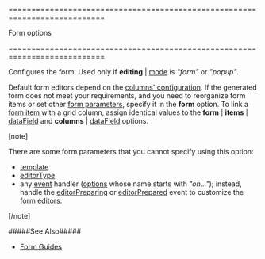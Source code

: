 <!--**
/*-------------------------------------------
    Auto-generated file. Do not modify.
-------------------------------------------

**-->
===========================================================================
<!--type-->Form options<!--/type-->
===========================================================================

<!--shortDescription-->
Configures the form. Used only if **editing** | [mode]({basewidgetpath}/Configuration/editing/#mode) is *"form"* or *"popup"*.
<!--/shortDescription-->

<!--fullDescription-->
Default form editors depend on the [columns' configuration]({basewidgetpath}/Configuration/columns/). If the generated form does not meet your requirements, and you need to reorganize form items or set other [form parameters](/Documentation/ApiReference/UI_Widgets/dxForm/Configuration/), specify it in the **form** option. To link a [form item](/Documentation/ApiReference/UI_Widgets/dxForm/Configuration/#items) with a grid column, assign identical values to the **form** | **items** | [dataField](/Documentation/ApiReference/UI_Widgets/dxForm/Item_Types/SimpleItem/#dataField) and **columns** | [dataField]({basewidgetpath}/Configuration/columns/#dataField) options.

[note]
 
There are some form parameters that you cannot specify using this option:

- [template](/Documentation/ApiReference/UI_Widgets/dxForm/Item_Types/SimpleItem/#template)        
- [editorType](/Documentation/ApiReference/UI_Widgets/dxForm/Item_Types/SimpleItem/#editorType)        
- any [event](/Documentation/ApiReference/UI_Widgets/dxForm/Events/) handler ([options](/Documentation/ApiReference/UI_Widgets/dxForm/Configuration/#onContentReady) whose name starts with *"on..."*); instead, handle the [editorPreparing]({basewidgetpath}/Events/#editorPreparing) or [editorPrepared]({basewidgetpath}/Events/#editorPrepared) event to customize the form editors.

[/note]

#####See Also#####
- [Form Guides](/Documentation/Guide/Widgets/Form/Configure_Simple_Items/)
<!--/fullDescription-->